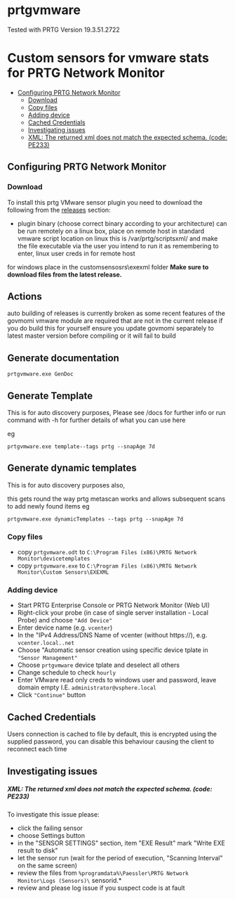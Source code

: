 # prtgvmware
Tested with PRTG Version 19.3.51.2722

# Custom sensors for vmware stats for PRTG Network Monitor

* [Configuring PRTG Network Monitor](#configuring-prtg-network-monitor)
  * [Download](#download)
  * [Copy files](#copy-files)
  * [Adding device](#adding-device)
  * [Cached Credentials](#cached-credentials)
  * [Investigating issues](#investigating-issues)
  * [XML: The returned xml does not match the expected schema. (code: PE233)](#xml-the-returned-xml-does-not-match-the-expected-schema-code-pe233)

## Configuring PRTG Network Monitor

### Download
To install this prtg VMware sensor plugin you need to download the following
from the [releases](https://github.com/mutl3y/prtgvmware) section:
* plugin binary (choose correct binary according to your architecture) 
can be run remotely on a linux box, 
place on remote host in standard vmware script location
on linux this is /var/prtg/scriptsxml/ and make the file executable via the user you intend to run it as 
remembering to enter, linux user creds in for remote host

for windows place in the customsensosrs\exexml folder
**Make sure to download files from the latest release.**

## Actions
auto building of releases is currently broken as some recent features of the govmomi vmware module are required that are not in the current release
if you do build this for yourself ensure you update govmomi separately to latest master version before compiling or it will fail to build

## Generate documentation 
```prtgvmware.exe GenDoc```

## Generate Template
This is for auto discovery purposes, Please see /docs for further info or run command with -h for further details of what you can use here

eg
```
prtgvmware.exe template--tags prtg --snapAge 7d
```

## Generate dynamic templates
This is for auto discovery purposes also, 

this gets round the way prtg metascan works and allows subsequent scans to add newly found items
eg
```
prtgvmware.exe dynamicTemplates --tags prtg --snapAge 7d
```

### Copy files
* copy `prtgvmware.odt` to `C:\Program Files (x86)\PRTG Network Monitor\devicetemplates`
* copy `prtgvmware.exe` to `C:\Program Files (x86)\PRTG Network Monitor\Custom Sensors\EXEXML`

### Adding device
* Start PRTG Enterprise Console or PRTG Network Monitor (Web UI)
* Right-click your probe (in case of single server installation - Local Probe) and choose ```"Add Device"```
* Enter device name (e.g. ```vcenter```)
* In the "IPv4 Address/DNS Name of vcenter (without https://),
  e.g. `vcenter.local..net`
* Choose "Automatic sensor creation using specific device tplate in ```"Sensor Management"```
* Choose ``prtgvmware`` device tplate and deselect all others
* Change schedule to check ```hourly``` 
* Enter VMware read only creds to windows user and password, leave domain empty I.E. ```administrator@vsphere.local```
* Click ```"Continue"``` button 

## Cached Credentials
Users connection is cached to file by default, this is encrypted using the supplied password, 
you can disable this behaviour causing the client to reconnect each time

## Investigating issues

##### XML: The returned xml does not match the expected schema. (code: PE233)

To investigate this issue please:
* click the failing sensor
* choose Settings button
* in the "SENSOR SETTINGS" section, item "EXE Result" mark "Write EXE result to disk"
* let the sensor run (wait for the period of execution, "Scanning Interval" on the same screen)
* review the files from `%programdata%\Paessler\PRTG Network Monitor\Logs (Sensors)\` sensorid.*
* review and please log issue if you suspect code is at fault 